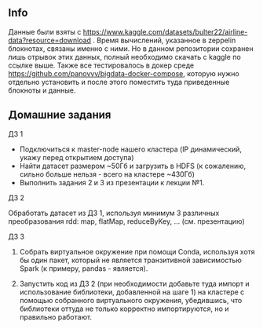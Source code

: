 ## Info
Данные были взяты с https://www.kaggle.com/datasets/bulter22/airline-data?resource=download . Время вычислений, указанное в zeppelin блокнотах, связаны именно с ними. Но в данном репозитории сохранен лишь отрывок этих данных, полный необходимо скачать с kaggle по ссылке выше. Также все тестировалось в докер среде https://github.com/panovvv/bigdata-docker-compose, которую нужно отдельно установить и после этого поместить туда приведенные блокноты и данные.


## Домашние задания

ДЗ 1

- Подключиться к master-node нашего кластера (IP динамический, укажу перед открытием доступа)
- Найти датасет размером ~50Гб и загрузить в HDFS (к сожалению, сильно больше нельзя - всего на кластере ~430Гб)
- Выполнить задания 2 и 3 из презентации к лекции №1.

ДЗ 2

Обработать датасет из ДЗ 1, используя минимум 3 различных преобразования rdd: map, flatMap, reduceByKey, ... (см. презентацию)

ДЗ 3

1. Собрать виртуальное окружение при помощи Conda, используя хотя бы один пакет, который не является транзитивной зависимостью Spark (к примеру, pandas - является).

2. Запустить код из ДЗ 2 (при необходимости добавьте туда импорт и использование библиотеки, добавленной на шаге 1) на кластере с помощью собранного виртуального окружения, убедившись, что библиотеки оттуда не только корректно импортируются, но и правильно работают.